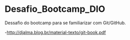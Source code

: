 # Desafio_Bootcamp_DIO
 Dessafio do bootcamp  para se familiarizar  com Git/GitHub.
 
  -http://djalma.blog.br/material-texto/git-book.pdf 
